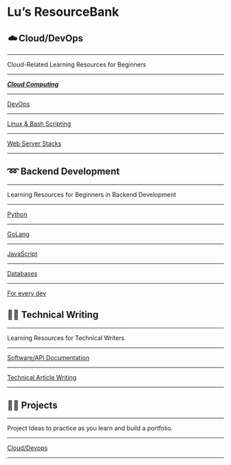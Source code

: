 # Lu’s ResourceBank

## *☁️* Cloud/DevOps

---

Cloud-Related Learning Resources for Beginners

---

[***Cloud Computing***](Lu%E2%80%99s%20ResourceBank%20019bbd1303664268bf2adab4b3b7c9f4/Cloud%20Computing%20cd58231d96b94c2086582ae0a4c4ab98.md)

---

[DevOps ](Lu%E2%80%99s%20ResourceBank%20019bbd1303664268bf2adab4b3b7c9f4/DevOps%201c75d87a8dce4436814f59f4725fd518.md)

---

[Linux & Bash Scripting](Lu%E2%80%99s%20ResourceBank%20019bbd1303664268bf2adab4b3b7c9f4/Linux%20&%20Bash%20Scripting%20f29317c8c0f843d985ac7df11d63c1e6.md)

---

[Web Server Stacks](Lu%E2%80%99s%20ResourceBank%20019bbd1303664268bf2adab4b3b7c9f4/Web%20Server%20Stacks%204541f781d5bf4353a0701f058ebe3ca7.md)

---

## ➿ Backend Development

---

Learning Resources for Beginners in Backend Development 

---

[Python](Lu%E2%80%99s%20ResourceBank%20019bbd1303664268bf2adab4b3b7c9f4/Python%20f87430b71fa24220ababf4bd7134f66c.md)

---

[GoLang](Lu%E2%80%99s%20ResourceBank%20019bbd1303664268bf2adab4b3b7c9f4/GoLang%201a939d3e08564c9eae62cc9c5206042c.md)

---

[JavaScript](Lu%E2%80%99s%20ResourceBank%20019bbd1303664268bf2adab4b3b7c9f4/JavaScript%20159a723351c748fe979b12c670b6d462.md)

---

[Databases ](Lu%E2%80%99s%20ResourceBank%20019bbd1303664268bf2adab4b3b7c9f4/Databases%20f796f522e72c46f98e2bc051a7784ed1.md)

---

[For every dev](Lu%E2%80%99s%20ResourceBank%20019bbd1303664268bf2adab4b3b7c9f4/For%20every%20dev%20676ff7aacaf641e7bf8cf00f71cc72b5.md)

## ✍🏾 Technical Writing

---

Learning Resources for Technical Writers

---

[Software/API Documentation](Lu%E2%80%99s%20ResourceBank%20019bbd1303664268bf2adab4b3b7c9f4/Software%20API%20Documentation%20600713f1ccac4b19894d6430be3f956a.md)

---

[Technical Article Writing](Lu%E2%80%99s%20ResourceBank%20019bbd1303664268bf2adab4b3b7c9f4/Technical%20Article%20Writing%20b0505cd091944fb49328b6dbadd8d71d.md)

---

## 👐🏾 Projects

---

Project Ideas to practice as you learn and build a portfolio.

---

[Cloud/Devops](Lu%E2%80%99s%20ResourceBank%20019bbd1303664268bf2adab4b3b7c9f4/Cloud%20Devops%207379d329b19d4addbc52a0519fc88831.md)

---